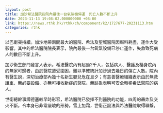 ```yaml
---
layout: post
title: 加沙希法醫院指院內最後一台氧氣機停運　死亡人數不斷上升
date: 2023-11-13 19:08:02.000000000 +08:00
link: https://news.rthk.hk/rthk/ch/component/k2/1727677-20231113.htm
categories: rthk
---
```


以巴衝突持續。加沙地帶兩間最大的醫院、希法及聖城醫院因燃料耗盡，運作大受影響。其中的希法醫院院長表示，院內最後一台氧氣設備已停止運作，失救致死病人的數目不斷上升。

加沙衛生部門發言人表示，希法醫院內有超過2千人，包括病人、醫護及棲身院內的無家可歸者，由於醫院遭受圍困，難以準確統計加沙過去幾日的傷亡人數。院內有醫生說，深切治療部內幾十名新生嬰兒危在旦夕；有慈善醫療組織表示由於無救護車、無必要設備、亦無可接收新症的醫院，無跡象表明可安全轉移希法醫院的病人。

世衛總幹事譚德塞較早時形容，希法醫院已發揮不到醫院的功能，四周的轟炸及交火不斷，令本身已非常嚴峻的形勢，雪上加霜，世衛正設法與希法醫院取得聯繫。
